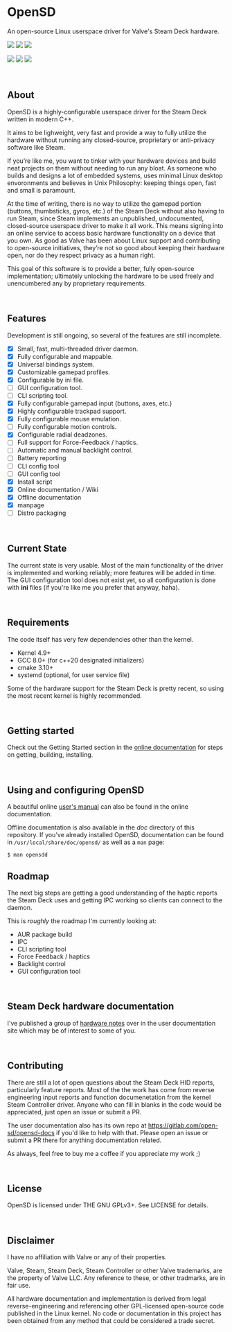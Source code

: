 # OpenSD
An open-source Linux userspace driver for Valve's Steam Deck hardware.

[![](https://img.shields.io/gitlab/license/open-sd/opensd?style=for-the-badge)](https://choosealicense.com/licenses/gpl-3.0/) [![](https://img.shields.io/badge/Written%20in-C%2B%2B-%23f34b7d?style=for-the-badge)]() [![](https://img.shields.io/badge/Donate-PayPal-blue?style=for-the-badge)](https://paypal.me/seekdev)

[![](https://img.shields.io/badge/Version-0.47-blue?style=for-the-badge)]() [![](https://img.shields.io/gitlab/last-commit/open-sd/opensd?style=for-the-badge)]() [![](https://img.shields.io/gitlab/issues/open/open-sd/opensd?style=for-the-badge)](https://paypal.me/seekdev)

<br>

## About
OpenSD is a highly-configurable userspace driver for the Steam Deck written in modern C++.

It aims to be lighweight, very fast and provide a way to fully utilize the hardware without running any closed-source, proprietary or anti-privacy software like Steam.

If you’re like me, you want to tinker with your hardware devices and build neat projects on them without needing to run any bloat.  As someone who builds and designs a lot of embedded systems, uses minimal Linux desktop envoronments and believes in Unix Philosophy: keeping things open, fast and small is paramount.

At the time of writing, there is no way to utilize the gamepad portion (buttons, thumbsticks, gyros, etc.) of the Steam Deck without also having to run Steam, since Steam implements an unpublished, undocumented, closed-source userspace driver to make it all work.  This means signing into an online service to access basic hardware functionality on a device that you own.  As good as Valve has been about Linux support and contributing to open-source initiatives, they’re not so good about keeping their hardware open, nor do they respect privacy as a human right.

This goal of this software is to provide a better, fully open-source implementation; ultimately unlocking the hardware to be used freely and unencumbered any by proprietary requirements.

<br>

## Features
Development is still ongoing, so several of the features are still incomplete.

- [x]   Small, fast, multi-threaded driver daemon.
- [x]   Fully configurable and mappable.
- [x]   Universal bindings system.
- [x]   Customizable gamepad profiles.
- [x]   Configurable by ini file.
- [ ]   GUI configuration tool.
- [ ]   CLI scripting tool.
- [x]   Fully configurable gamepad input (buttons, axes, etc.)
- [x]   Highly configurable trackpad support.
- [x]   Fully configurable mouse emulation.
- [ ]   Fully configurable motion controls.
- [x]   Configurable radial deadzones.
- [ ]   Full support for Force-Feedback / haptics.
- [ ]   Automatic and manual backlight control.
- [ ]   Battery reporting
- [ ]   CLI config tool
- [ ]   GUI config tool
- [x]   Install script
- [x]   Online documentation / Wiki
- [x]   Offline documentation
- [X]   manpage
- [ ]   Distro packaging

<br>

## Current State
The current state is very usable.  Most of the main functionality of the driver is implemented and working reliably; more features will be added in time.  The GUI configuration tool does not exist yet, so all configuration is done with **ini** files (if you're like me you prefer that anyway, haha).

<br>

## Requirements
The code itself has very few dependencies other than the kernel.
- Kernel 4.9+
- GCC 8.0+ (for c++20 designated initializers)
- cmake 3.10+
- systemd (optional, for user service file)

Some of the hardware support for the Steam Deck is pretty recent, so using the most recent kernel is highly recommended.

<br>

## Getting started
Check out the Getting Started section in the [online documentation](https://open-sd.gitlab.io/opensd-docs) for steps on getting, building, installing.

<br>

## Using and configuring OpenSD
A beautiful online [user's manual](https://open-sd.gitlab.io/opensd-docs/opensd-docs/latest/users_manual/running.html) can also be found in the online documentation.

Offline documentation is also available in the *doc* directory of this repository.  If you've already installed OpenSD, documentation can be found in `/usr/local/share/doc/opensd/` as well as a `man` page:
```
$ man opensdd
```

## Roadmap
The next big steps are getting a good understanding of the haptic reports the Steam Deck uses and getting IPC working so clients can connect to the daemon.

This is *roughly* the roadmap I'm currently looking at:
- AUR package build
- IPC
- CLI scripting tool
- Force Feedback / haptics
- Backlight control
- GUI configuration tool

<br>

## Steam Deck hardware documentation
I've published a group of [hardware notes](https://open-sd.gitlab.io/opensd-docs/opensd-docs/latest/hardware_notes/preface.html) over in the user documentation site which may be of interest to some of you.

<br>

## Contributing
There are still a lot of open questions about the Steam Deck HID reports, particularly feature reports.  Most of the the work has come from reverse engineering input reports and function documenetation from the kernel Steam Controller driver.  Anyone who can fill in blanks in the code would be appreciated, just open an issue or submit a PR.

The user documentation also has its own repo at https://gitlab.com/open-sd/opensd-docs if you'd like to help with that.  Please open an issue or submit a PR there for anything documentation related.

As always, feel free to buy me a coffee if you appreciate my work ;)

<br>

## License
OpenSD is licensed under THE GNU GPLv3+.  See LICENSE for details.

<br>

## Disclaimer
I have no affiliation with Valve or any of their properties.

Valve, Steam, Steam Deck, Steam Controller or other Valve trademarks, are the property of Valve LLC.  Any reference to these, or other tradmarks, are in fair use.

All hardware documentation and implementation is derived from legal reverse-engineering and referencing other GPL-licensed open-source code published in the Linux kernel.  No code or documentation in this project has been obtained from any method that could be considered a trade secret.
